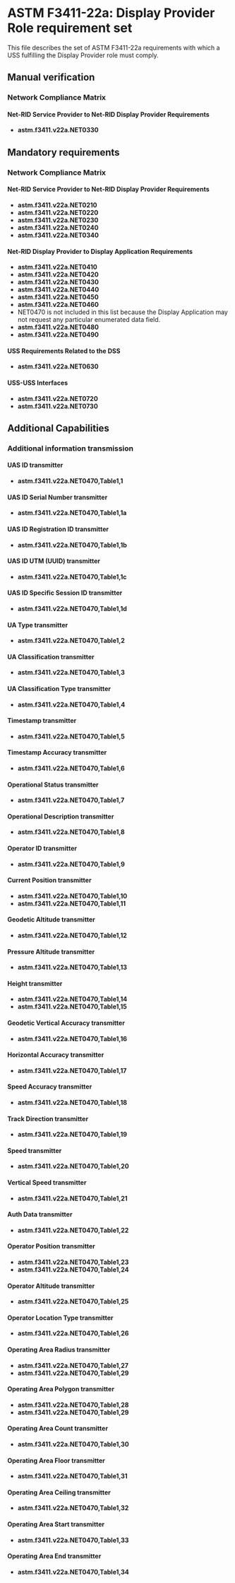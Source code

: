 # ASTM F3411-22a: Display Provider Role requirement set

This file describes the set of ASTM F3411-22a requirements with which a USS fulfilling the Display Provider role must comply.

## Manual verification

### Network Compliance Matrix

#### Net-RID Service Provider to Net-RID Display Provider Requirements

* **astm.f3411.v22a.NET0330**

## Mandatory requirements

### Network Compliance Matrix

#### Net-RID Service Provider to Net-RID Display Provider Requirements

* **astm.f3411.v22a.NET0210**
* **astm.f3411.v22a.NET0220**
* **astm.f3411.v22a.NET0230**
* **astm.f3411.v22a.NET0240**
* **astm.f3411.v22a.NET0340**

#### Net-RID Display Provider to Display Application Requirements

* **astm.f3411.v22a.NET0410**
* **astm.f3411.v22a.NET0420**
* **astm.f3411.v22a.NET0430**
* **astm.f3411.v22a.NET0440**
* **astm.f3411.v22a.NET0450**
* **astm.f3411.v22a.NET0460**
* NET0470 is not included in this list because the Display Application may not request any particular enumerated data field.
* **astm.f3411.v22a.NET0480**
* **astm.f3411.v22a.NET0490**

#### USS Requirements Related to the DSS

* **astm.f3411.v22a.NET0630**

#### USS-USS Interfaces

* **astm.f3411.v22a.NET0720**
* **astm.f3411.v22a.NET0730**

## Additional Capabilities

### Additional information transmission

#### UAS ID transmitter

  * **astm.f3411.v22a.NET0470,Table1,1**

#### UAS ID Serial Number transmitter

  * **astm.f3411.v22a.NET0470,Table1,1a**

#### UAS ID Registration ID transmitter

  * **astm.f3411.v22a.NET0470,Table1,1b**

#### UAS ID UTM (UUID) transmitter

  * **astm.f3411.v22a.NET0470,Table1,1c**

#### UAS ID Specific Session ID transmitter

  * **astm.f3411.v22a.NET0470,Table1,1d**

#### UA Type transmitter

  * **astm.f3411.v22a.NET0470,Table1,2**

#### UA Classification transmitter

  * **astm.f3411.v22a.NET0470,Table1,3**

#### UA Classification Type transmitter

  * **astm.f3411.v22a.NET0470,Table1,4**

#### Timestamp transmitter

  * **astm.f3411.v22a.NET0470,Table1,5**

#### Timestamp Accuracy transmitter

  * **astm.f3411.v22a.NET0470,Table1,6**

#### Operational Status transmitter

  * **astm.f3411.v22a.NET0470,Table1,7**

#### Operational Description transmitter

  * **astm.f3411.v22a.NET0470,Table1,8**

#### Operator ID transmitter

  * **astm.f3411.v22a.NET0470,Table1,9**

#### Current Position transmitter

  * **astm.f3411.v22a.NET0470,Table1,10**
  * **astm.f3411.v22a.NET0470,Table1,11**

#### Geodetic Altitude transmitter

  * **astm.f3411.v22a.NET0470,Table1,12**

#### Pressure Altitude transmitter

  * **astm.f3411.v22a.NET0470,Table1,13**

#### Height transmitter

  * **astm.f3411.v22a.NET0470,Table1,14**
  * **astm.f3411.v22a.NET0470,Table1,15**

#### Geodetic Vertical Accuracy transmitter

  * **astm.f3411.v22a.NET0470,Table1,16**

#### Horizontal Accuracy transmitter

  * **astm.f3411.v22a.NET0470,Table1,17**

#### Speed Accuracy transmitter

  * **astm.f3411.v22a.NET0470,Table1,18**

#### Track Direction transmitter

  * **astm.f3411.v22a.NET0470,Table1,19**

#### Speed transmitter

  * **astm.f3411.v22a.NET0470,Table1,20**

#### Vertical Speed transmitter

  * **astm.f3411.v22a.NET0470,Table1,21**

#### Auth Data transmitter

  * **astm.f3411.v22a.NET0470,Table1,22**

#### Operator Position transmitter

  * **astm.f3411.v22a.NET0470,Table1,23**
  * **astm.f3411.v22a.NET0470,Table1,24**

#### Operator Altitude transmitter

  * **astm.f3411.v22a.NET0470,Table1,25**

#### Operator Location Type transmitter

  * **astm.f3411.v22a.NET0470,Table1,26**

#### Operating Area Radius transmitter

  * **astm.f3411.v22a.NET0470,Table1,27**
  * **astm.f3411.v22a.NET0470,Table1,29**

#### Operating Area Polygon transmitter

  * **astm.f3411.v22a.NET0470,Table1,28**
  * **astm.f3411.v22a.NET0470,Table1,29**

#### Operating Area Count transmitter

  * **astm.f3411.v22a.NET0470,Table1,30**

#### Operating Area Floor transmitter

  * **astm.f3411.v22a.NET0470,Table1,31**

#### Operating Area Ceiling transmitter

  * **astm.f3411.v22a.NET0470,Table1,32**

#### Operating Area Start transmitter

  * **astm.f3411.v22a.NET0470,Table1,33**

#### Operating Area End transmitter

  * **astm.f3411.v22a.NET0470,Table1,34**
